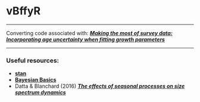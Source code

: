 # vBffyR

***

Converting code associated with: [***Making the most of survey data: Incorporating age uncertainty when fitting growth parameters***](http://onlinelibrary.wiley.com/doi/10.1002/ece3.3280/full)


*** 

### Useful resources:

- [**stan**](http://mc-stan.org/)
- [**Bayesian Basics**](https://m-clark.github.io/docs/IntroBayes.html)
- Datta & Blanchard (2016) [***The effects of seasonal processes on size spectrum dynamics***](http://www.nrcresearchpress.com/doi/full/10.1139/cjfas-2015-0468#.Wa2DUHd97UI)
